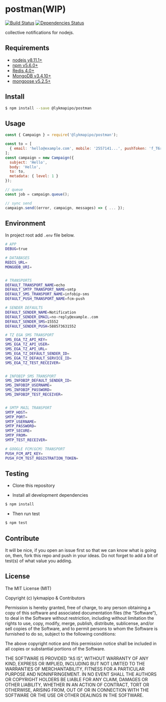 # postman(WIP)

[![Build Status](https://travis-ci.org/lykmapipo/postman.svg?branch=master)](https://travis-ci.org/lykmapipo/postman)
[![Dependencies Status](https://david-dm.org/lykmapipo/postman/status.svg?style=flat-square)](https://david-dm.org/lykmapipo/postman)

collective notifications for nodejs.

## Requirements

- [nodejs v8.11.1+](https://nodejs.org)
- [npm v5.6.0+](https://www.npmjs.com/)
- [Redis 4.0+](https://redis.io/)
- [MongoDB v3.4.10+](https://www.mongodb.com/)
- [mongoose v5.2.5+](https://github.com/Automattic/mongoose)

## Install
```sh
$ npm install --save @lykmapipo/postman
```

## Usage
```js
const { Campaign } = require('@lykmapipo/postman');

const to = [
  { email: 'hello@example.com', mobile: '2557141...', pushToken: 'f_T6rJ...' }
];
const campaign = new Campaign({
  subject: 'Hello',
  body: 'Hello',
  to: to,
  metadata: { level: 1 }
});

// queue
const job = campaign.queue();

// sync send
campaign.send((error, campaign, messages) => { ... });
```

## Environment
In project root add `.env` file below.

```sh
# APP
DEBUG=true

# DATABASES
REDIS_URL=
MONGODB_URI=


# TRANSPORTS
DEFAULT_TRANSPORT_NAME=echo
DEFAULT_SMTP_TRANSPORT_NAME=smtp
DEFAULT_SMS_TRANSPORT_NAME=infobip-sms
DEFAULT_PUSH_TRANSPORT_NAME=fcm-push

# SENDER DEFAULTS
DEFAULT_SENDER_NAME=Notification
DEFAULT_SENDER_EMAIL=no-reply@example..com
DEFAULT_SENDER_SMS=15552
DEFAULT_SENDER_PUSH=588573631552

# TZ EGA SMS TRANSPORT
SMS_EGA_TZ_API_KEY=
SMS_EGA_TZ_API_USER=
SMS_EGA_TZ_API_URL=
SMS_EGA_TZ_DEFAULT_SENDER_ID=
SMS_EGA_TZ_DEFAULT_SERVICE_ID=
SMS_EGA_TZ_TEST_RECEIVER=


# INFOBIP SMS TRANSPORT
SMS_INFOBIP_DEFAULT_SENDER_ID=
SMS_INFOBIP_USERNAME=
SMS_INFOBIP_PASSWORD=
SMS_INFOBIP_TEST_RECEIVER=


# SMTP MAIL TRANSPORT
SMTP_HOST=
SMTP_PORT=
SMTP_USERNAME=
SMTP_PASSWORD=
SMTP_SECURE=
SMTP_FROM=
SMTP_TEST_RECEIVER=

# GOOGLE FCM(GCM) TRANSPORT
PUSH_FCM_API_KEY=
PUSH_FCM_TEST_REGISTRATION_TOKEN=
```

## Testing
* Clone this repository

* Install all development dependencies
```sh
$ npm install
```
* Then run test
```sh
$ npm test
```

## Contribute
It will be nice, if you open an issue first so that we can know what is going on, then, fork this repo and push in your ideas. Do not forget to add a bit of test(s) of what value you adding.

## License
The MIT License (MIT)

Copyright (c) lykmapipo & Contributors

Permission is hereby granted, free of charge, to any person obtaining a copy of this software and associated documentation files (the “Software”), to deal in the Software without restriction, including without limitation the rights to use, copy, modify, merge, publish, distribute, sublicense, and/or sell copies of the Software, and to permit persons to whom the Software is furnished to do so, subject to the following conditions:

The above copyright notice and this permission notice shall be included in all copies or substantial portions of the Software.

THE SOFTWARE IS PROVIDED “AS IS”, WITHOUT WARRANTY OF ANY KIND, EXPRESS OR IMPLIED, INCLUDING BUT NOT LIMITED TO THE WARRANTIES OF MERCHANTABILITY, FITNESS FOR A PARTICULAR PURPOSE AND NONINFRINGEMENT. IN NO EVENT SHALL THE AUTHORS OR COPYRIGHT HOLDERS BE LIABLE FOR ANY CLAIM, DAMAGES OR OTHER LIABILITY, WHETHER IN AN ACTION OF CONTRACT, TORT OR OTHERWISE, ARISING FROM, OUT OF OR IN CONNECTION WITH THE SOFTWARE OR THE USE OR OTHER DEALINGS IN THE SOFTWARE.